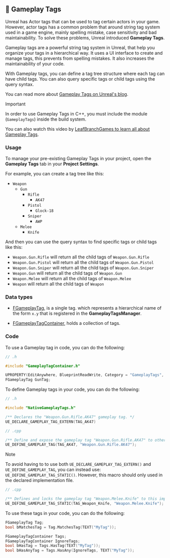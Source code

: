 ## 🧵 Gameplay Tags

Unreal has Actor tags that can be used to tag certain actors in your game. However, actor tags has a common problem that around string tag system used in a game engine, mainly spelling mistake, case sensitivity and bad maintainability. To solve these problems, Unreal introduced **Gameplay Tags**.

Gameplay tags are a powerful string tag system in Unreal, that help you organize your tags in a hierarchical way. It uses a UI interface to create and manage tags, this prevents from spelling mistakes. It also increases the maintainability of your code.

With Gameplay tags, you can define a tag tree structure where each tag can have child tags. You can also query specific tags or child tags using the query syntax.

You can read more about [Gameplay Tags on Unreal's blog](https://www.unrealengine.com/es-ES/tech-blog/using-gameplay-tags-to-label-and-organize-your-content-in-ue4).

> [!IMPORTANT]
> In order to use Gameplay Tags in C++, you must include the module (`GameplayTags`) inside the build system.

You can also watch this video by [LeafBranchGames to learn all about Gameplay Tags](https://www.youtube.com/watch?v=edJGE0aidZY).

### Usage

<!-- TODO: Add images -->

To manage your pre-existing Gameplay Tags in your project, open the **Gameplay Tags** tab in your **Project Settings**.

For example, you can create a tag tree like this:

-   `Weapon`
    -   `Gun`
        -   `Rifle`
            -   `AK47`
        -   `Pistol`
            -   `Glock-18`
        -   `Sniper`
            -   `AWP`
    -   `Melee`
        -   `Knife`

And then you can use the query syntax to find specific tags or child tags like this:

-   `Weapon.Gun.Rifle` will return all the child tags of `Weapon.Gun.Rifle`
-   `Weapon.Gun.Pistol` will return all the child tags of `Weapon.Gun.Pistol`
-   `Weapon.Gun.Sniper` will return all the child tags of `Weapon.Gun.Sniper`
-   `Weapon.Gun` will return all the child tags of `Weapon.Gun`
-   `Weapon.Melee` will return all the child tags of `Weapon.Melee`
-   `Weapon` will return all the child tags of `Weapon`

### Data types

-   [FGameplayTag](https://dev.epicgames.com/documentation/en-us/unreal-engine/API/Runtime/GameplayTags/FGameplayTag), is a single tag. which represents a hierarchical name of the form `x.y` that is registered in the **GameplayTagsManager**.

-   [FGameplayTagContainer](https://dev.epicgames.com/documentation/en-us/unreal-engine/API/Runtime/GameplayTags/FGameplayTagContainer), holds a collection of tags.

### Code

To use a Gameplay tag in code, you can do the following:

```cpp
// .h

#include "GameplayTagContainer.h"

UPROPERTY(EditAnywhere, BlueprintReadWrite, Category = "GameplayTags", meta = (Categories = "Weapon.Gun"))
FGameplayTag GunTag;
```

To define Gameplay tags in your code, you can do the following:

```cpp
// .h

#include "NativeGameplayTags.h"

/** Declares the "Weapon.Gun.Rifle.AK47" gameplay tag. */
UE_DECLARE_GAMEPLAY_TAG_EXTERN(TAG_AK47)
```

```cpp
// .cpp

/** Define and expose the gameplay tag "Weapon.Gun.Rifle.AK47" to other modules and code. */
UE_DEFINE_GAMEPLAY_TAG(TAG_AK47, "Weapon.Gun.Rifle.AK47");
```

> [!NOTE]
> To avoid having to to use both `UE_DECLARE_GAMEPLAY_TAG_EXTERN()` and `UE_DEFINE_GAMEPLAY_TAG`, you can instead use: `UE_DEFINE_GAMEPLAY_TAG_STATIC()`. However, this macro should only used in the declared implementation file.

```cpp
// .cpp

/** Defines and locks the gameplay tag "Weapon.Melee.Knife" to this implementation file. */
UE_DEFINE_GAMEPLAY_TAG_STATIC(TAG_Weapon_Knife, "Weapon.Melee.Knife");
```

To use these tags in your code, you can do the following:

```cpp
FGameplayTag Tag;
bool bMatchesTag = Tag.MatchesTag(TEXT("MyTag"));

FGameplayTagContainer Tags;
FGameplayTagContainer IgnoreTags;
bool bHasTag = Tags.HasTag(TEXT("MyTag"));
bool bHasAnyTag = Tags.HasAny(IgnoreTags, TEXT("MyTag"));
```
